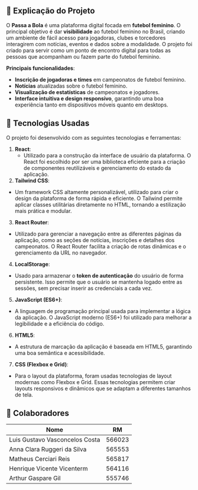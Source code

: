 ## 📜 Explicação do Projeto

O **Passa a Bola** é uma plataforma digital focada em **futebol feminino**. O principal objetivo é dar **visibilidade** ao futebol feminino no Brasil, criando um ambiente de fácil acesso para jogadoras, clubes e torcedores interagirem com notícias, eventos e dados sobre a modalidade. O projeto foi criado para servir como um ponto de encontro digital para todas as pessoas que acompanham ou fazem parte do futebol feminino.

**Principais funcionalidades**:
- **Inscrição de jogadoras e times** em campeonatos de futebol feminino.
- **Notícias** atualizadas sobre o futebol feminino.
- **Visualização de estatísticas** de campeonatos e jogadores.
- **Interface intuitiva e design responsivo**, garantindo uma boa experiência tanto em dispositivos móveis quanto em desktops.

## 🚀 Tecnologias Usadas

O projeto foi desenvolvido com as seguintes tecnologias e ferramentas:

1. **React**: 
   - Utilizado para a construção da interface de usuário da plataforma. O React foi escolhido por ser uma biblioteca eficiente para a criação de componentes reutilizáveis e gerenciamento do estado da aplicação. 
2. **Tailwind CSS**:
- Um framework CSS altamente personalizável, utilizado para criar o design da plataforma de forma rápida e eficiente. O Tailwind permite aplicar classes utilitárias diretamente no HTML, tornando a estilização mais prática e modular.
3. **React Router**:
- Utilizado para gerenciar a navegação entre as diferentes páginas da aplicação, como as seções de notícias, inscrições e detalhes dos campeonatos. O React Router facilita a criação de rotas dinâmicas e o gerenciamento da URL no navegador.
4. **LocalStorage**:
- Usado para armazenar o **token de autenticação** do usuário de forma persistente. Isso permite que o usuário se mantenha logado entre as sessões, sem precisar inserir as credenciais a cada vez.
5. **JavaScript (ES6+)**:
- A linguagem de programação principal usada para implementar a lógica da aplicação. O JavaScript moderno (ES6+) foi utilizado para melhorar a legibilidade e a eficiência do código.
6. **HTML5**:
- A estrutura de marcação da aplicação é baseada em HTML5, garantindo uma boa semântica e acessibilidade.
7. **CSS (Flexbox e Grid)**:
- Para o layout da plataforma, foram usadas tecnologias de layout modernas como Flexbox e Grid. Essas tecnologias permitem criar layouts responsivos e dinâmicos que se adaptam a diferentes tamanhos de tela.


## 🤝 Colaboradores

| Nome                          | RM      |
|-------------------------------|---------|
| Luis Gustavo Vasconcelos Costa| 566023  |
| Anna Clara Ruggeri da Silva   | 565553  |
| Matheus Cerciari Reis         | 565817  |
| Henrique Vicente Vicenterm    | 564116  |
| Arthur Gaspare Gil            | 555746  |






